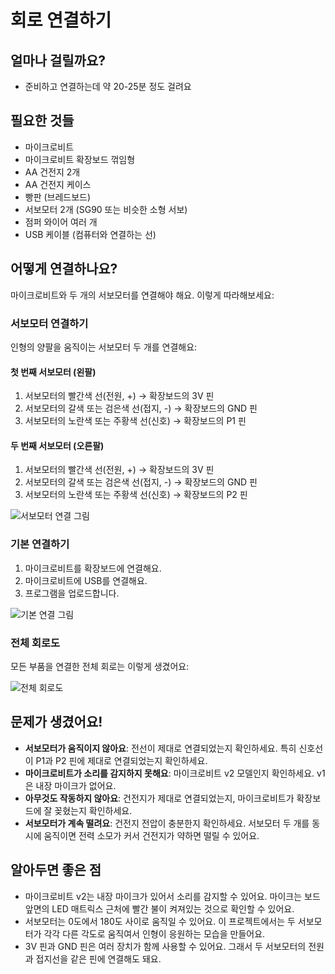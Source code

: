 # 회로 연결하기

## 얼마나 걸릴까요?
- 준비하고 연결하는데 약 20-25분 정도 걸려요

## 필요한 것들
- 마이크로비트 
- 마이크로비트 확장보드 꺾임형
- AA 건전지 2개
- AA 건전지 케이스
- 빵판 (브레드보드)
- 서보모터 2개 (SG90 또는 비슷한 소형 서보)
- 점퍼 와이어 여러 개
- USB 케이블 (컴퓨터와 연결하는 선)

## 어떻게 연결하나요?
마이크로비트와 두 개의 서보모터를 연결해야 해요. 이렇게 따라해보세요:

### 서보모터 연결하기
인형의 양팔을 움직이는 서보모터 두 개를 연결해요:

#### 첫 번째 서보모터 (왼팔)
1. 서보모터의 빨간색 선(전원, +) → 확장보드의 3V 핀
2. 서보모터의 갈색 또는 검은색 선(접지, -) → 확장보드의 GND 핀
3. 서보모터의 노란색 또는 주황색 선(신호) → 확장보드의 P1 핀

#### 두 번째 서보모터 (오른팔)
1. 서보모터의 빨간색 선(전원, +) → 확장보드의 3V 핀
2. 서보모터의 갈색 또는 검은색 선(접지, -) → 확장보드의 GND 핀
3. 서보모터의 노란색 또는 주황색 선(신호) → 확장보드의 P2 핀

![서보모터 연결 그림](/img/two-servos-connection.jpg)

### 기본 연결하기
1. 마이크로비트를 확장보드에 연결해요.
2. 마이크로비트에 USB를 연결해요. 
3. 프로그램을 업로드합니다. 

![기본 연결 그림](/img/doll-basic-connection.jpg)

### 전체 회로도
모든 부품을 연결한 전체 회로는 이렇게 생겼어요:

![전체 회로도](/img/doll-full-circuit.jpg)

## 문제가 생겼어요!
- **서보모터가 움직이지 않아요**: 전선이 제대로 연결되었는지 확인하세요. 특히 신호선이 P1과 P2 핀에 제대로 연결되었는지 확인하세요.
- **마이크로비트가 소리를 감지하지 못해요**: 마이크로비트 v2 모델인지 확인하세요. v1은 내장 마이크가 없어요.
- **아무것도 작동하지 않아요**: 건전지가 제대로 연결되었는지, 마이크로비트가 확장보드에 잘 꽂혔는지 확인하세요.
- **서보모터가 계속 떨려요**: 건전지 전압이 충분한지 확인하세요. 서보모터 두 개를 동시에 움직이면 전력 소모가 커서 건전지가 약하면 떨릴 수 있어요.

## 알아두면 좋은 점
- 마이크로비트 v2는 내장 마이크가 있어서 소리를 감지할 수 있어요. 마이크는 보드 앞면의 LED 매트릭스 근처에 빨간 불이 켜져있는 것으로 확인할 수 있어요.
- 서보모터는 0도에서 180도 사이로 움직일 수 있어요. 이 프로젝트에서는 두 서보모터가 각각 다른 각도로 움직여서 인형이 응원하는 모습을 만들어요.
- 3V 핀과 GND 핀은 여러 장치가 함께 사용할 수 있어요. 그래서 두 서보모터의 전원과 접지선을 같은 핀에 연결해도 돼요.
